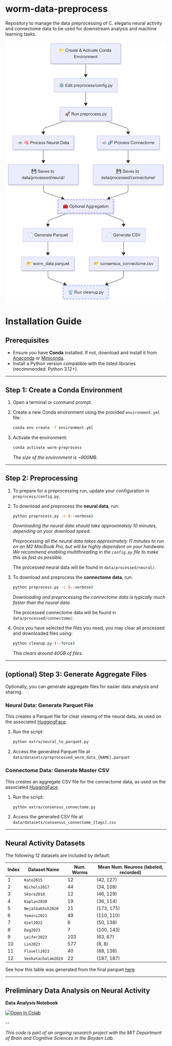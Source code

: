 # worm-data-preprocess

Repository to manage the data preprocessing of C. elegans neural activity and
connectome data to be used for downstream analysis and machine learning tasks.

<div align="center">
<img src="workflow_diagram.png" width="500">
</div>

# Installation Guide

## Prerequisites

- Ensure you have **Conda** installed. If not, download and install it from [Anaconda](https://www.anaconda.com/) or [Miniconda](https://docs.conda.io/en/latest/miniconda.html).
- Install a Python version compatible with the listed libraries (recommended: Python 3.12+).

---

## Step 1: Create a Conda Environment

1. Open a terminal or command prompt.
2. Create a new Conda environment using the provided `environment.yml` file:

   ```bash
   conda env create -f environment.yml
   ```

3. Activate the environment:
   ```bash
   conda activate worm-preprocess
   ```
   _The size of the environment is ~900MB._

---

## Step 2: Preprocessing

1. To prepare for a preprocessing run, update your configuration in `preprocess/config.py`.

2. To download and preprocess the **neural data**, run:

   ```bash
   python preprocess.py -n (--verbose)
   ```

   _Downloading the neural data should take approximately 10 minutes, depending on your download speed._

   _Preprocessing all the neural data takes approximately 11 minutes to run on an M2 MacBook Pro, but will be highly dependent on your hardware. We recommend enabling multithreading in the `config.py` file to make this as fast as possible._

   The processed neural data will be found in `data/processed/neural/`.

3. To download and preprocess the **connectome data**, run:

   ```bash
   python preprocess.py -c (--verbose)
   ```

   _Downloading and preprocessing the connectome data is typically much faster than the neural data._

   The processed connectome data will be found in `data/processed/connectome/`.

4. Once you have selected the files you need, you may clear all processed and
   downloaded files using:

   ```bash
   python cleanup.py (--force)
   ```

   _This clears around 40GB of files._

---

## (optional) Step 3: Generate Aggregate Files

Optionally, you can generate aggregate files for easier data analysis and sharing.

### Neural Data: Generate Parquet File

This creates a Parquet file for clear viewing of the neural data, as used on the associated [HuggingFace](https://huggingface.co/datasets/qsimeon/celegans_neural_data).

1. Run the script:

   ```bash
   python extra/neural_to_parquet.py
   ```

2. Access the generated Parquet file at `data/datasets/preprocessed_worm_data_{NAME}.parquet`

### Connectome Data: Generate Master CSV

This creates an aggregate CSV file for the connectome data, as used on the associated [HuggingFace](https://huggingface.co/datasets/qsimeon/celegans_connectome_data).

1. Run the script:

   ```bash
   python extra/consensus_connectome.py
   ```

2. Access the generated CSV file at `data/datasets/consensus_connectome_[tags].csv`

---

## Neural Activity Datasets

The following 12 datasets are included by default:

| Index | Dataset Name        | Num. Worms | Mean Num. Neurons (labeled, recorded) |
| ----- | ------------------- | ---------- | ------------------------------------- |
| 1     | `Kato2015  `        | 12         | (42, 127)                             |
| 2     | `Nichols2017`       | 44         | (34, 108)                             |
| 3     | `Skora2018`         | 12         | (46, 129)                             |
| 4     | `Kaplan2020  `      | 19         | (36, 114)                             |
| 5     | `Nejatbakhsh2020 `  | 21         | (173, 175)                            |
| 6     | `Yemini2021 `       | 49         | (110, 110)                            |
| 7     | `Uzel2022    `      | 6          | (50, 138)                             |
| 8     | `Dag2023`           | 7          | (100, 143)                            |
| 9     | `Leifer2023`        | 103        | (63, 67)                              |
| 10    | `Lin2023`           | 577        | (8, 8)                                |
| 11    | `Flavell2023`       | 40         | (88, 136)                             |
| 12    | `Venkatachalam2024` | 22         | (187, 187)                            |

See how this table was generated from the final parquet
[here](https://colab.research.google.com/drive/1z7h2gGuWhupRtjpYc7IHFD4rJ4kIsyuD#scrollTo=ZiZXMRc931oy)

---

## Preliminary Data Analysis on Neural Activity

**Data Analysis Notebook**

<a target="_blank" href="https://colab.research.google.com/drive/1I-8zUmtZ6dnAxf4nn2qMOXkpYwb4m6Xh?usp=sharing">
  <img src="https://colab.research.google.com/assets/colab-badge.svg" alt="Open In Colab"/>
</a>

--

_This code is part of an ongoing research project with the MIT Department of Brain and
Cognitive Sciences in the Boyden Lab._
